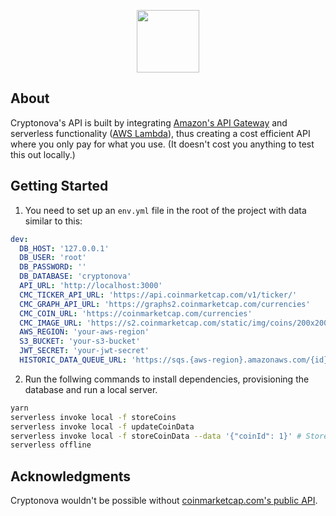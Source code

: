 <p align="center">
  <img height="100" src="https://s3.eu-west-2.amazonaws.com/cryptonova-prod/img/cryptonova-github.png">
</p>

## About
Cryptonova's API is built by integrating [Amazon's API Gateway](https://aws.amazon.com/api-gateway/) and serverless functionality ([AWS Lambda](https://aws.amazon.com/lambda/)), thus creating a cost efficient API where you only pay for what you use. (It doesn't cost you anything to test this out locally.)

## Getting Started
1. You need to set up an `env.yml` file in the root of the project with data similar to this:
```yml
dev:
  DB_HOST: '127.0.0.1'
  DB_USER: 'root'
  DB_PASSWORD: ''
  DB_DATABASE: 'cryptonova'
  API_URL: 'http://localhost:3000'
  CMC_TICKER_API_URL: 'https://api.coinmarketcap.com/v1/ticker/'
  CMC_GRAPH_API_URL: 'https://graphs2.coinmarketcap.com/currencies'
  CMC_COIN_URL: 'https://coinmarketcap.com/currencies'
  CMC_IMAGE_URL: 'https://s2.coinmarketcap.com/static/img/coins/200x200'
  AWS_REGION: 'your-aws-region'
  S3_BUCKET: 'your-s3-bucket'
  JWT_SECRET: 'your-jwt-secret'
  HISTORIC_DATA_QUEUE_URL: 'https://sqs.{aws-region}.amazonaws.com/{id}/{queue-name}'
```
2. Run the follwing commands to install dependencies, provisioning the database and run a local server.
```bash
yarn
serverless invoke local -f storeCoins
serverless invoke local -f updateCoinData
serverless invoke local -f storeCoinData --data '{"coinId": 1}' # Stores historic data for Bitcoin
serverless offline
```

## Acknowledgments
Cryptonova wouldn't be possible without [coinmarketcap.com's public API](https://coinmarketcap.com/api/). 
